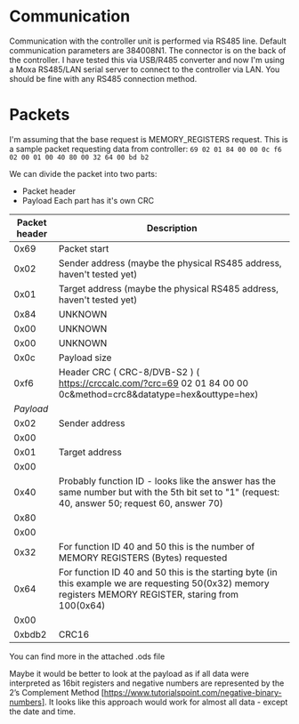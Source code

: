 # Communication
Communication with the controller unit is performed via RS485 line. Default communication parameters are 384008N1. The connector is on the back of the controller.
I have tested this via USB/R485 converter and now I'm using a Moxa RS485/LAN serial server to connect to the controller via LAN. You should be fine with any RS485 connection method.

# Packets
I'm assuming that the base request is MEMORY_REGISTERS request. 
This is a sample packet requesting data from controller:
`69 02 01 84 00 00 0c f6 02 00 01 00 40 80 00 32 64 00 bd b2`

We can divide the packet into two parts:
- Packet header
- Payload
Each part has it's own CRC

| Packet header | Description |
|---|---|
|0x69|Packet start|
|0x02|Sender address (maybe the physical RS485 address, haven't tested yet)|
|0x01|Target address (maybe the physical RS485 address, haven't tested yet)|
|0x84|UNKNOWN|
|0x00|UNKNOWN|
|0x00|UNKNOWN|
|0x0c|Payload size|
|0xf6|Header CRC ( CRC-8/DVB-S2 ) ( https://crccalc.com/?crc=69 02 01 84 00 00 0c&method=crc8&datatype=hex&outtype=hex)
|*Payload*||
|0x02| Sender address|
|0x00||
|0x01| Target address|
|0x00| |
|0x40| Probably function ID - looks like the answer has the same number but with the 5th bit set to "1" (request: 40, answer 50; request 60, answer 70) |
|0x80| |
|0x00| |
|0x32| For function ID 40 and 50 this is the number of MEMORY REGISTERS (Bytes) requested|
|0x64| For function ID 40 and 50 this is the starting byte (in this example we are requesting 50(0x32) memory registers MEMORY REGISTER, staring from 100(0x64)|
|0x00| |
|0xbdb2| CRC16|

You can find more in the attached .ods file

Maybe it would be better to look at the payload as if all data were interpreted as 16bit registers and negative numbers are represented by the 2’s Complement Method [https://www.tutorialspoint.com/negative-binary-numbers]. It looks like this approach would work for almost all data - except the date and time. 
